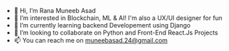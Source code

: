 - 👋 Hi, I’m Rana Muneeb Asad
- 👀 I’m interested in Blockchain, ML & AI! I'm also a UX/UI designer for fun
- 🌱 I’m currently learning backend Developement using Django
- 🤝 I’m looking to collaborate on Python and Front-End React.Js Projects 
- 📫 You can reach me on muneebasad.24@gmail.com

<!---
iranamuneeb/iranamuneeb is a ✨ special ✨ repository because its `README.md` (this file) appears on your GitHub profile.
You can click the Preview link to take a look at your changes.
--->

